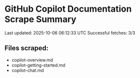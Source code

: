 # GitHub Copilot Documentation Scrape Summary

Last updated: 2025-10-06 06:12:33 UTC
Successful fetches: 3/3

## Files scraped:
- copilot-overview.md
- copilot-getting-started.md
- copilot-chat.md
